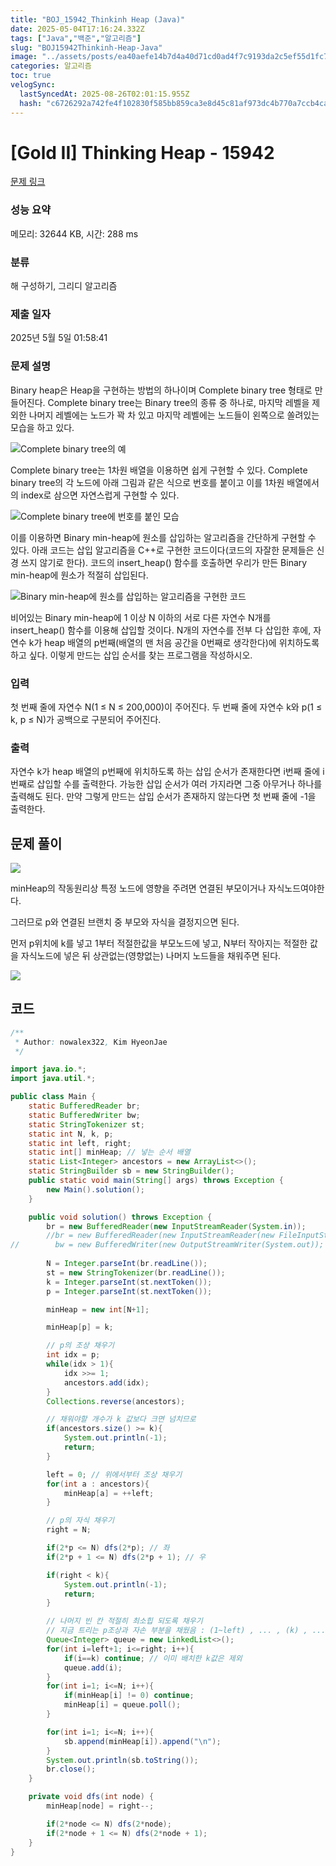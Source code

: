 ```yaml
---
title: "BOJ_15942_Thinkinh Heap (Java)"
date: 2025-05-04T17:16:24.332Z
tags: ["Java","백준","알고리즘"]
slug: "BOJ15942Thinkinh-Heap-Java"
image: "../assets/posts/ea40aefe14b7d4a40d71cd0ad4f7c9193da2c5ef55d1fc753beed3a14c6097ac.png"
categories: 알고리즘
toc: true
velogSync:
  lastSyncedAt: 2025-08-26T02:01:15.955Z
  hash: "c6726292a742fe4f102830f585bb859ca3e8d45c81af973dc4b770a7ccb4ca8c"
---
```


# [Gold II] Thinking Heap - 15942 

[문제 링크](https://www.acmicpc.net/problem/15942) 

### 성능 요약

메모리: 32644 KB, 시간: 288 ms

### 분류

해 구성하기, 그리디 알고리즘

### 제출 일자

2025년 5월 5일 01:58:41

### 문제 설명

Binary heap은 Heap을 구현하는 방법의 하나이며 Complete binary tree 형태로 만들어진다. Complete binary tree는 Binary tree의 종류 중 하나로, 마지막 레벨을 제외한 나머지 레벨에는 노드가 꽉 차 있고 마지막 레벨에는 노드들이 왼쪽으로 쏠려있는 모습을 하고 있다.

![Complete binary tree의 예](https://upload.acmicpc.net/967da834-1431-450d-adc7-74206337e0db/-/preview/)

Complete binary tree는 1차원 배열을 이용하면 쉽게 구현할 수 있다. Complete binary tree의 각 노드에 아래 그림과 같은 식으로 번호를 붙이고 이를 1차원 배열에서의 index로 삼으면 자연스럽게 구현할 수 있다.

![Complete binary tree에 번호를 붙인 모습](https://upload.acmicpc.net/37a017dc-ede8-4354-8bd4-d80e38279fed/-/preview/)

이를 이용하면 Binary min-heap에 원소를 삽입하는 알고리즘을 간단하게 구현할 수 있다. 아래 코드는 삽입 알고리즘을 C++로 구현한 코드이다(코드의 자잘한 문제들은 신경 쓰지 않기로 한다). 코드의 insert_heap() 함수를 호출하면 우리가 만든 Binary min-heap에 원소가 적절히 삽입된다.

![Binary min-heap에 원소를 삽입하는 알고리즘을 구현한 코드](https://upload.acmicpc.net/ee41d2bc-3313-4a40-8e6b-cb3903f44872/-/preview/)

비어있는 Binary min-heap에 1 이상 N 이하의 서로 다른 자연수 N개를 insert_heap() 함수를 이용해 삽입할 것이다. N개의 자연수를 전부 다 삽입한 후에, 자연수 k가 heap 배열의 p번째(배열의 맨 처음 공간을 0번째로 생각한다)에 위치하도록 하고 싶다. 이렇게 만드는 삽입 순서를 찾는 프로그램을 작성하시오.

### 입력 

첫 번째 줄에 자연수 N(1 ≤ N ≤ 200,000)이 주어진다. 두 번째 줄에 자연수 k와 p(1 ≤ k, p ≤ N)가 공백으로 구분되어 주어진다.

### 출력 

자연수 k가 heap 배열의 p번째에 위치하도록 하는 삽입 순서가 존재한다면 i번째 줄에 i번째로 삽입할 수를 출력한다. 가능한 삽입 순서가 여러 가지라면 그중 아무거나 하나를 출력해도 된다. 만약 그렇게 만드는 삽입 순서가 존재하지 않는다면 첫 번째 줄에 -1을 출력한다.

## 문제 풀이

![](/assets/posts/ea40aefe14b7d4a40d71cd0ad4f7c9193da2c5ef55d1fc753beed3a14c6097ac.png)

minHeap의 작동원리상 특정 노드에 영향을 주려면 연결된 부모이거나 자식노드여야한다.

그러므로 p와 연결된 브랜치 중 부모와 자식을 결정지으면 된다.

먼저 p위치에 k를 넣고 1부터 적절한값을 부모노드에 넣고, N부터 작아지는 적절한 값을 자식노드에 넣은 뒤 상관없는(영향없는) 나머지 노드들을 채워주면 된다.

![](/assets/posts/741e01f3cd70f1558d6c749cafb78032df7a568ae1fb2a332ce379444d9f593a.png)

## 코드

```java
/**
 * Author: nowalex322, Kim HyeonJae
 */

import java.io.*;
import java.util.*;

public class Main {
    static BufferedReader br;
    static BufferedWriter bw;
    static StringTokenizer st;
    static int N, k, p;
    static int left, right;
    static int[] minHeap; // 넣는 순서 배열
    static List<Integer> ancestors = new ArrayList<>();
    static StringBuilder sb = new StringBuilder();
    public static void main(String[] args) throws Exception {
        new Main().solution();
    }

    public void solution() throws Exception {
        br = new BufferedReader(new InputStreamReader(System.in));
        //br = new BufferedReader(new InputStreamReader(new FileInputStream("src/main/java/BOJ_15942_ThinkingHeap/input.txt")));
//        bw = new BufferedWriter(new OutputStreamWriter(System.out));
        
        N = Integer.parseInt(br.readLine());
        st = new StringTokenizer(br.readLine());
        k = Integer.parseInt(st.nextToken());
        p = Integer.parseInt(st.nextToken());

        minHeap = new int[N+1];

        minHeap[p] = k;

        // p의 조상 채우기
        int idx = p;
        while(idx > 1){
            idx >>= 1;
            ancestors.add(idx);
        }
        Collections.reverse(ancestors);

        // 채워야할 개수가 k 값보다 크면 넘치므로
        if(ancestors.size() >= k){
            System.out.println(-1);
            return;
        }

        left = 0; // 위에서부터 조상 채우기
        for(int a : ancestors){
            minHeap[a] = ++left;
        }

        // p의 자식 채우기
        right = N;

        if(2*p <= N) dfs(2*p); // 좌
        if(2*p + 1 <= N) dfs(2*p + 1); // 우

        if(right < k){
            System.out.println(-1);
            return;
        }

        // 나머지 빈 칸 적절히 최소힙 되도록 채우기
        // 지금 트리는 p조상과 자손 부분을 채웠음 : (1~left) , ... , (k) , ... , (right+1 ~ N)
        Queue<Integer> queue = new LinkedList<>();
        for(int i=left+1; i<=right; i++){
            if(i==k) continue; // 이미 배치한 k값은 제외
            queue.add(i);
        }
        for(int i=1; i<=N; i++){
            if(minHeap[i] != 0) continue;
            minHeap[i] = queue.poll();
        }

        for(int i=1; i<=N; i++){
            sb.append(minHeap[i]).append("\n");
        }
        System.out.println(sb.toString());
        br.close();
    }

    private void dfs(int node) {
        minHeap[node] = right--;

        if(2*node <= N) dfs(2*node);
        if(2*node + 1 <= N) dfs(2*node + 1);
    }
}
```